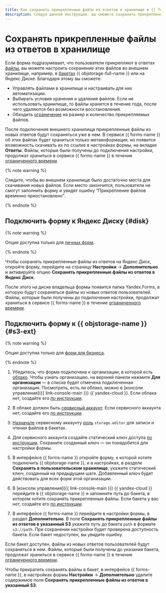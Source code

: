 ```yaml
---
title: Как сохранить прикрепленные файлы из ответов в хранилище в {{ forms-full-name }}
description: Следуя данной инструкции, вы сможете сохранить прикрепленные файлы из ответов в хранилище.
---
```


# Сохранять прикрепленные файлы из ответов в хранилище

Если форма подразумевает, что пользователи прикрепляют в ответах [файлы](blocks-ref/file.md), вы можете настроить сохранение этих файлов во внешнем хранилище, например, в [бакетах](../storage/concepts/bucket.md) {{ objstorage-full-name }} или на Яндекс Диске. Благодаря этому вы сможете:

* Управлять файлами в хранилище и настраивать для них автоматизации.
* Выбирать условия хранения и удаления файлов. Если не использовать хранилище, то файлы хранятся в течение года, после чего удаляются без возможности восстановления.
* Обходить [ограничение](blocks-ref/file.md) на размер и количество прикрепляемых файлов.

После подключения внешнего хранилища прикрепленные файлы из новых ответов будут сохраняться уже в нем. В сервисе {{ forms-name }} об этих файлах будет храниться только метаинформация, но появится возможность скачивать их по ссылке в настройках формы, на вкладке **Ответы**. Файлы, которые были получены до подключения настройки, продолжат храниться в сервисе {{ forms-name }} в течение [ограниченного времени](answers.md#files).

{% note warning %}

Следите, чтобы во внешнем хранилище было достаточно места для скачивания новых файлов. Если место закончится, пользователи не смогут заполнить форму и увидят ошибку <q>Прикрепление файлов временно приостановлено</q>.

{% endnote %}




## Подключить форму к Яндекс Диску {#disk}

{% note warning %}

Опция доступна только для [личных форм](personal-forms.md).

{% endnote %}

Чтобы сохранять прикрепленные файлы из ответов на Яндекс Диск, откройте форму, перейдите на страницу **Настройки** → **Дополнительно** и активируйте опцию **Сохранять прикрепленные файлы из ответов в Яндекс Диск**.

После этого на диске владельца формы появится папка Yandex.Forms, в которую будут сохраняться файлы из новых ответов пользователей. Файлы, которые были получены до подключения настройки, продолжат храниться в сервисе {{ forms-name }} в течение [ограниченного времени](answers.md#files).



## Подключить форму к {{ objstorage-name }} {#s3-ext}

{% note warning %}

Опция доступна только для [форм для бизнеса](forms-for-org.md).

{% endnote %}

1. Убедитесь, что форма подключена к организации, в которой есть [облако](../resource-manager/concepts/resources-hierarchy.md#cloud). Чтобы узнать организацию, на верхней панели нажмите **Для организации** — в списке будет отмечена подключенная организация. Посмотреть, есть ли облако, можно в [консоли управления]({{ link-console-main }}) {{ yandex-cloud }}. Если облака нет, создайте его [по инструкции](../resource-manager/operations/cloud/create.md).

1. В облаке должен быть [сервисный аккаунт](../iam/concepts/users/service-accounts.md). Если сервисного аккаунта нет, создайте его [по инструкции](../iam/operations/sa/create.md).

1. [Назначьте](../iam/operations/sa/assign-role-for-sa.md) сервисному аккаунту [роль](../storage/security/index.md#storage-editor) `storage.editor` для записи и чтения файлов в бакетах.

1. Для сервисного аккаунта создайте статический ключ доступа [по инструкции](../iam/operations/sa/create-access-key.md). Сохраните созданный ключ — он понадобится для настройки формы.

1. В интерфейсе {{ forms-name }} откройте форму, к которой хотите подключить {{ objstorage-name }}, и в настройках, в разделе **Сохранять в пользовательском хранилище**, укажите статический ключ, созданный на предыдущем шаге. Добавленный ключ будет действовать для всех форм этой организации.

1. В [консоли управления]({{ link-console-main }}) {{ yandex-cloud }} перейдите в {{ objstorage-name }} и запомните путь до бакета, в котором хотите сохранять прикрепленные файлы. Если бакета у вас нет, создайте его [по инструкции](../storage/operations/buckets/create.md).

1. В интерфейсе {{ forms-name }} перейдите в настройки формы, в раздел **Дополнительно**. В поле **Сохранять прикрепленные файлы из ответов в указанный S3** укажите путь до бакета `path` в формате `s3://path`. При сохранении настройки будет проверена доступность бакета. Если бакет недоступен, вы увидите ошибку.
   
Если бакет доступен, файлы из новых ответов пользователей будут сохраняться в нем. Файлы, которые были получены до указания бакета, продолжат храниться в сервисе {{ forms-name }} в течение [ограниченного времени](answers.md#files).

Чтобы прекратить сохранять файлы в бакет, в интерфейсе {{ forms-name }}, в настройках формы **Настройки** → **Дополнительно** удалите содержимое поля **Сохранять прикрепленные файлы из ответов в указанный S3**.

